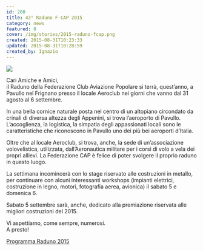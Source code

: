 ```yaml
---
id: 200
title: 43° Raduno F-CAP 2015
category: news
featured: 0
cover: /img/stories/2015-raduno-fcap.png
created: 2015-08-31T10:23:33
updated: 2015-08-31T10:28:59
created_by: Ignazio
---
```


<a href="/docs/2015-programma-raduno-fcap.pdf" target="_blank">
    <img class="float-start mr-3" src="/img/stories/2015-raduno-fcap.png"/>
</a>

Cari Amiche e Amici,<br/>
il Raduno della Federazione Club Aviazione Popolare si terrà, quest’anno, a Pavullo nel Frignano presso il locale Aeroclub nei giorni che vanno dal 31 agosto al 6 settembre.

In una bella cornice naturale posta nel centro di un altopiano circondato da crinali di diversa altezza degli Appenini, si trova l’aeroporto di Pavullo. L’accoglienza, la logistica, la simpatia degli appassionati locali sono le caratteristiche che riconoscono in Pavullo uno dei più bei aeroporti d’Italia.

Oltre che al locale Aeroclub, si trova, anche, la sede di un’associazione volovelistica, utilizzata, dall’Aeronautica militare per i corsi di volo a vela dei propri allievi. La Federazione CAP è felice di poter svolgere il proprio raduno in questo luogo.

La settimana incomincerà con lo stage riservato alle costruzioni in metallo, per continuare con alcuni interessanti workshops (impianti elettrici, costruzione in legno, motori, fotografia aerea, avionica) il sabato 5 e domenica 6.

Sabato 5 settembre sarà, anche, dedicato alla premiazione riservata alle migliori costruzioni del 2015.

Vi aspettiamo, come sempre, numerosi.<br/>
A presto!

<a href="/docs/2015-programma-raduno-fcap.pdf">Programma Raduno 2015</a>
